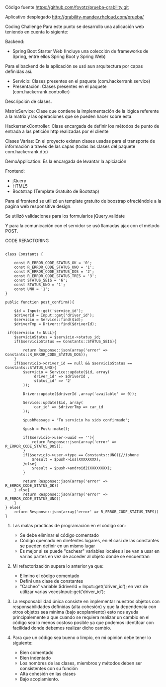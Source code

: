 Código fuente https://github.com/fovotz/prueba-grability.git

Aplicativo desplegado http://grability-mandev.rhcloud.com/prueba/


Coding Challenge
Para este punto se desarrollo una aplicación web teniendo en cuenta lo sigiente:

Backend:
- Spring Boot Starter Web (Incluye una colección de frameworks de Spring, entre ellos Spring Boot y Spring Web)

Para el backend de la aplicación se usó aun arquitectura por capas definidas así.

- Servicio: Clases presentes en el paquete (com.hackerrank.service)
- Presentación: Clases presentes en el paquete (com.hackerrank.controller)

Descripción de clases.

MatrixService: Clase que contiene la implementación de la lógica referente a la matrix y las operaciones que se pueden hacer sobre esta.

HackerrankController: Clase encargada de definir los métodos de punto de entrada a las petición http realizadas por el cliente

Clases Varias: En el proyecto existen clases usadas para el transporte de información a través de las capas (todas las clases del paquete com.hackerrank.dto)

DemoApplication: Es la encargada de levantar la aplciación


Frontend:
- jQuery
- HTML5
- Bootstrap (Template Gratuito de Bootstap)

Para el frontend se utilizó un template gratuito de boostrap ofreciéndole a la pagina web responsitive design.

Se utilizó validaciones para los formularios jQuery.validate

Y para la comunicación con el servidor se usó llamadas ajax con el método POST.



CODE REFACTORING
```

class Constants {

	const R_ERROR_CODE_STATUS_OK = '0';
	const R_ERROR_CODE_STATUS_UNO = '1';
	const R_ERROR_CODE_STATUS_DOS = '2';
	const R_ERROR_CODE_STATUS_TRES = '3';
	const STATUS_SEIS = '6';
	const STATUS_UNO = '1';
	const UNO = '1';
}

public function post_confirm(){ 

	$id = Input::get('service_id'); 
	$driverId = Input::get('driver_id'); 
	$servicio = Service::find($id); 
	$driverTmp = Driver::find($driverId);

 if($servicio != NULL){
    $servicioStatus = $servicio->status_id;
    if($servicioStatus == Constants::STATUS_SEIS){

        return Response::json(array('error' => Constants::R_ERROR_CODE_STATUS_DOS));
    }
    if($servicio->driver_id == null && $servicioStatus ==  Constants::STATUS_UNO){
        $servicio = Service::update($id, array(
            'driver_id' => $driverId ,
            'status_id' => '2'
        ));

        Driver::update($driverId ,array('available' => 0));

        Service::update($id, array(
            'car_id' => $driverTmp => car_id
        ));

        $pushMessage = 'Tu servicio ha sido confirmado';

        $push = Pusk::make();

        if($servicio->user->uuid == ''){
            return Response::json(array('error' => R_ERROR_CODE_STATUS_DOS));
        }
        if($servicio->user->type == Constants::UNO){//iphone
            $result = $push->ios(XXXXXXXX);
        }else{
            $result = $push->android2(XXXXXXXX);
        }

        return Response::json(array('error' => R_ERROR_CODE_STATUS_OK))
    } else{
        return Response::json(array('error' => R_ERROR_CODE_STATUS_UNO))
    }
} else{
    return Response::json(array('error' => R_ERROR_CODE_STATUS_TRES))
}

```
1. Las malas practicas de programación en el código son:
	- Se debe eliminar el código comentado
	- Código quemado en direfentes lugares, en el casi de las constantes se pueden definir en un mismo lugar
	- Es mejor si se puede "cachear" variables locales si se van a usar en varias partes en vez de acceder al objeto donde se encuentran

2. Mi refactorización supera lo anterior ya que:
	- Elimino el código comentado
	- Definí una clase de constantes
	- "Cacheo" variable $driverId = Input::get('driver_id'); en vez de utilizar varias vecesInput::get('driver_id');





1. La responsabilidad única consiste en implementar nuestros objetos con responsabilidades definidas (alta cohesión) y que la dependencia con otros objetos sea mínima (bajo acoplamiento) esto nos ayuda principalemente a que cuando se requiera realizar un cambio en el código sea lo menos costoso posible ya que podemos identifcar con facilidad donde debemos realizar dicho cambio.

2. Para que un código sea bueno o limpio, en mi opinión debe tener lo siguiente:
	- Bien comentado
	- Bien indentado
	- Los nombres de las clases, miembros y métodos deben ser consistentes con su función
	- Alta cohesión en las clases
	- Bajo acoplamiento.
	
